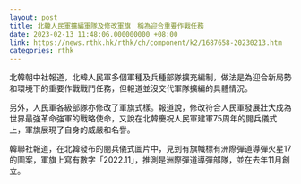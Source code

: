 ```yaml
---
layout: post
title: 北韓人民軍擴編軍隊及修改軍旗　稱為迎合重要作戰任務
date: 2023-02-13 11:48:06.000000000 +08:00
link: https://news.rthk.hk/rthk/ch/component/k2/1687658-20230213.htm
categories: rthk
---
```


北韓朝中社報道，北韓人民軍多個軍種及兵種部隊擴充編制，做法是為迎合新局勢和環境下的重要作戰戰鬥任務，但報道並沒交代軍隊擴編的具體情況。

另外，人民軍各級部隊亦修改了軍旗式樣。報道說，修改符合人民軍發展壯大成為世界最強革命強軍的戰略使命，又說在北韓慶祝人民軍建軍75周年的閱兵儀式上，軍旗展現了自身的威嚴和名譽。

韓聯社報道，在北韓發布的閱兵儀式圖片中，見到有旗幟標有洲際彈道導彈火星17的圖案，軍旗上寫有數字「2022.11」，推測是洲際彈道導彈部隊，並在去年11月創立。
